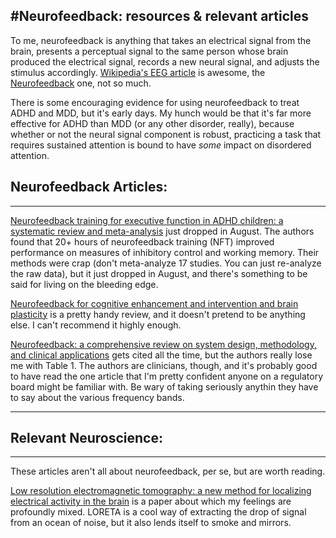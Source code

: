 #Neurofeedback: resources & relevant articles  
---  

To me, neurofeedback is anything that takes an electrical signal from the brain, presents a perceptual signal to the same person whose brain produced the electrical signal, records a new neural signal, and adjusts the stimulus accordingly.  [Wikipedia's EEG article](https://en.wikipedia.org/wiki/Electroencephalography) is awesome, the [Neurofeedback](https://en.wikipedia.org/wiki/Neurofeedback) one, not so much.  

There is some encouraging evidence for using neurofeedback to treat ADHD and MDD, but it's early days.  My hunch would be that it's far more effective for ADHD than MDD (or any other disorder, really), because whether or not the neural signal component is robust, practicing a task that requires sustained attention is bound to have *some* impact on disordered attention.  

## Neurofeedback Articles:
---  

[Neurofeedback training for executive function in ADHD children: a systematic review and meta-analysis][1] just dropped in August.  The authors found that 20+ hours of neurofeedback training (NFT) improved performance on measures of inhibitory control and working memory.  Their methods were crap (don't meta-analyze 17 studies.  You can just re-analyze the raw data), but it just dropped in August, and there's something to be said for living on the bleeding edge.  

[Neurofeedback for cognitive enhancement and intervention and brain plasticity][2] is a pretty handy review, and it doesn't pretend to be anything else.  I can't recommend it highly enough.

[Neurofeedback: a comprehensive review on system design, methodology, and clinical applications][3] gets cited all the time, but the authors really lose me with Table 1.  The authors are clinicians, though, and it's probably good to have read the one article that I'm pretty confident anyone on a regulatory board might be familiar with.  Be wary of taking seriously anythin they have to say about the various frequency bands.

---  
## Relevant Neuroscience:    
---  

These articles aren't all about neurofeedback, per se, but are worth reading.  

[Low resolution electromagnetic tomography: a new method for localizing electrical activity in the brain][4] is a paper about which my feelings are profoundly mixed. LORETA is a cool way of extracting the drop of signal from an ocean of noise, but it also lends itself to smoke and mirrors.

[1]: https://www.nature.com/articles/s41598-025-94242-4  
[2]: https://www.sciencedirect.com/science/article/pii/S0035378721006974  
[3]: https://pmc.ncbi.nlm.nih.gov/articles/PMC4892319/  
[4]: https://www.uzh.ch/keyinst/NewLORETA/BriefHistory/LORETA-paper02.pdf